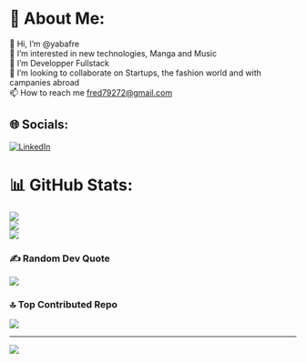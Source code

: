 # 💫 About Me:
👋 Hi, I’m @yabafre<br>👀 I’m interested in new technologies, Manga and Music<br>🌱 I’m Developper Fullstack<br>💞️ I’m looking to collaborate on Startups, the fashion world and with campanies abroad<br>📫 How to reach me fred79272@gmail.com


## 🌐 Socials:
[![LinkedIn](https://img.shields.io/badge/LinkedIn-%230077B5.svg?logo=linkedin&logoColor=white)](www.linkedin.com/in/frederic-y-322597185) 

# 📊 GitHub Stats:
![](https://github-readme-stats.vercel.app/api?username=yabafre&theme=dark&hide_border=false&include_all_commits=true&count_private=true)<br/>
![](https://github-readme-streak-stats.herokuapp.com/?user=yabafre&theme=dark&hide_border=false)<br/>
![](https://github-readme-stats.vercel.app/api/top-langs/?username=yabafre&theme=dark&hide_border=false&include_all_commits=true&count_private=true&layout=compact)

### ✍️ Random Dev Quote
![](https://quotes-github-readme.vercel.app/api?type=horizontal&theme=radical)

### 🔝 Top Contributed Repo
![](https://github-contributor-stats.vercel.app/api?username=yabafre&limit=5&theme=dark&combine_all_yearly_contributions=true)

---
[![](https://visitcount.itsvg.in/api?id=yabafre&icon=0&color=0)](https://visitcount.itsvg.in)

<!-- Proudly created with GPRM ( https://gprm.itsvg.in ) -->
